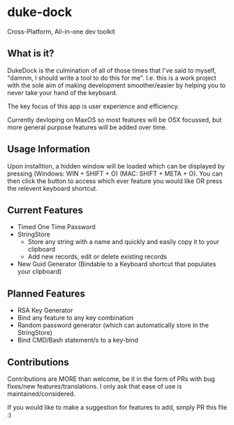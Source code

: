 # duke-dock
Cross-Platform, All-in-one dev toolkit

## What is it?
DukeDock is the culmination of all of those times that I've said to myself, "damnm, I should write a tool to do this for me". 
I.e. this is a work project with the sole aim of making development smoother/easier by helping you to never take your hand of the keyboard.

The key focus of this app is user experience and efficiency.

Currently devloping on MaxOS so most features will be OSX focussed, but more general purpose features will be added over time.

## Usage Information
Upon installtion, a hidden window will be loaded which can be displayed by pressing (Windows: WIN + SHIFT + O) (MAC: SHIFT + META + O).
You can then click the button to access which ever feature you would like OR press the relevent keyboard shortcut.

## Current Features
- Timed One Time Password
- StringStore
  - Store any string with a name and quickly and easily copy it to your clipboard 
  - Add new records, edit or delete existing records
- New Guid Generator (Bindable to a Keyboard shortcut that populates your clipboard)


## Planned Features
- RSA Key Generator 
- Bind any feature to any key combination
- Random password generator (which can automatically store in the StringStore)
- Bind CMD/Bash statement/s to a key-bind

## Contributions
Contributions are MORE than welcome, be it in the form of PRs with bug fixes/new features/translations.
I only ask that ease of use is maintained/considered. 

If you would like to make a suggestion for features to add, simply PR this file :)

